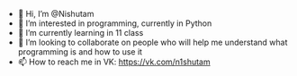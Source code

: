 - 👋 Hi, I’m @Nishutam
- 👀 I’m interested in programming, currently in Python
- 🌱 I’m currently learning in 11 class
- 💞️ I’m looking to collaborate on people who will help me understand what programming is and how to use it
- 📫 How to reach me in VK: https://vk.com/n1shutam
<!---
Nishutam/Nishutam is a ✨ special ✨ repository because its `README.md` (this file) appears on your GitHub profile.
You can click the Preview link to take a look at your changes.
--->
